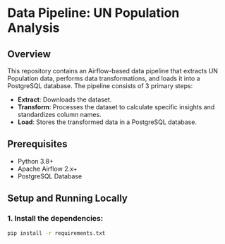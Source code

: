 # Data Pipeline: UN Population Analysis

## Overview
This repository contains an Airflow-based data pipeline that extracts UN Population data, performs data transformations, and loads it into a PostgreSQL database. The pipeline consists of 3 primary steps:
- **Extract**: Downloads the dataset.
- **Transform**: Processes the dataset to calculate specific insights and standardizes column names.
- **Load**: Stores the transformed data in a PostgreSQL database.

## Prerequisites
- Python 3.8+
- Apache Airflow 2.x+
- PostgreSQL Database

## Setup and Running Locally

### 1. Install the dependencies:
```bash
pip install -r requirements.txt
